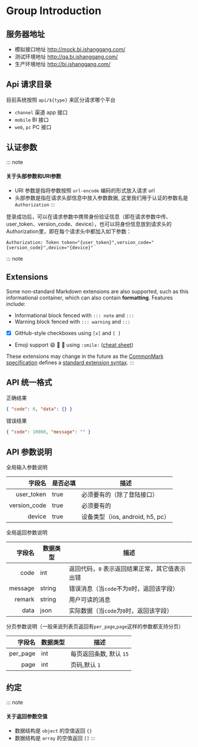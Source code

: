 # Group Introduction

## 服务器地址

- 模拟接口地址 http://mock.bi.ishanggang.com/
- 测试环境地址 http://qa.bi.ishanggang.com/
- 生产环境地址 http://bi.ishanggang.com/

## Api 请求目录

目前系统按照 `api/${type}` 来区分请求哪个平台

- `channel` 渠道 app 接口
- `mobile` BI 接口
- `web`, `pc` PC 接口

## 认证参数

::: note
#### <i class="fa fa-warning"></i> 关于头部参数和URI参数

* URI 参数是指将参数按照 `url-encode` 编码的形式放入请求 url
* 头部参数是指在请求头部信息中放入参数数据, 这里我们用于认证的参数名是 `Authorization`
:::

登录成功后，可以在请求参数中携带身份验证信息（即在请求参数中传、user_token、version_code、device），也可以将身份信息放到请求头的Authorization里，即在每个请求头中都加入如下参数：

```http
Authorization: Token token="{user_token}",version_code="{version_code}",device="{device}"
```

::: note
## Extensions
Some non-standard Markdown extensions are also supported, such as this informational container, which can also contain **formatting**. Features include:

* Informational block fenced with `::: note` and `:::`
* Warning block fenced with `::: warning` and `:::`
* [x] GitHub-style checkboxes using `[x]` and `[ ]`
* Emoji support :smile: :ship: :cake: using `:smile:` ([cheat sheet](http://www.emoji-cheat-sheet.com/))

These extensions may change in the future as the [CommonMark specification](http://spec.commonmark.org/) defines a [standard extension syntax](https://github.com/jgm/CommonMark/wiki/Proposed-Extensions).
:::

## API 统一格式

正确结果

```json
{ "code": 0, "data": {} }
```

错误结果

```json
{ "code": 10000, "message": "" }
```

## API 参数说明

全局输入参数说明

字段名 | 是否必填 | 描述
--:   | ------- | -----------
user_token | true | 必须要有的（除了登陆接口）
version_code | true | 必须要有的
device | true | 设备类型（ios, android, h5, pc）

全局返回参数说明

字段名 | 数据类型 | 描述
--:   | ------  | -----------
code | int | 返回代码，`0` 表示返回结果正常，其它值表示出错
message | string | 错误消息（当`code`不为`0`时，返回该字段）
remark | string | 用户可读的消息
data | json | 实际数据（当`code`为`0`时，返回该字段）

分页参数说明（一般来说列表页返回有`per_page`,`page`这样的参数都支持分页）

字段名 | 数据类型 | 描述
--:   | ------  | -----------
per_page | int | 每页返回条数, 默认 `15`
page | int | 页码,默认 `1`

## 约定
::: note
#### <i class="fa fa-warning"></i> 关于返回参数空值

* 数据结构是 `object` 的空值返回 `{}`
* 数据结构是 `array` 的空值返回 `[]`
:::
